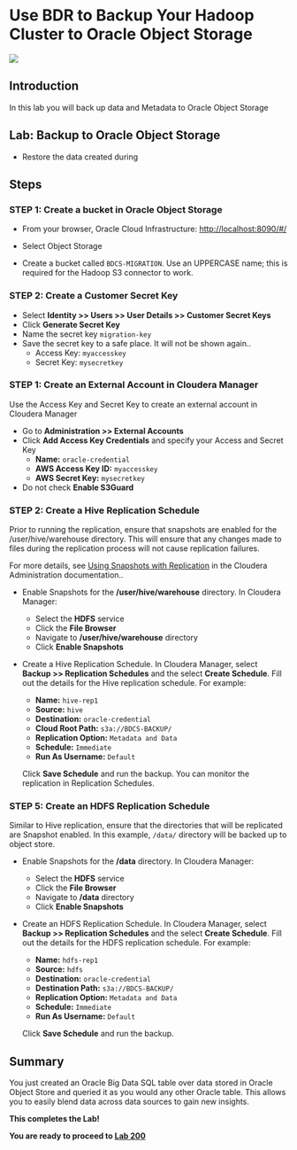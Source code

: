 # Use BDR to Backup Your Hadoop Cluster to Oracle Object Storage
  ![](images/100/Title-100.png)

## Introduction

In this lab you will back up data and Metadata to Oracle Object Storage

## Lab:  Backup to Oracle Object Storage

* Restore the data created during

## Steps

### **STEP 1:** Create a bucket in Oracle Object Storage

* From your browser, Oracle Cloud Infrastructure:
  [http://localhost:8090/#/](http://localhost:8090/#/)

* Select Object Storage

* Create a bucket called `BDCS-MIGRATION`.  Use an UPPERCASE name; this is required for the Hadoop S3 connector to work.

### **STEP 2:** Create a Customer Secret Key

* Select **Identity >> Users >> User Details >> Customer Secret Keys**
* Click **Generate Secret Key**
* Name the secret key `migration-key`
* Save the secret key to a safe place.  It will not be shown again..
    * Access Key: `myaccesskey`
    * Secret Key: `mysecretkey`


### **STEP 1:** Create an External Account in Cloudera Manager
Use the Access Key and Secret Key to create an external account in Cloudera Manager
* Go to **Administration >> External Accounts**
* Click **Add Access Key Credentials** and specify your Access and Secret Key
  * **Name:**  `oracle-credential`
  * **AWS Access Key ID:** `myaccesskey`
  * **AWS Secret Key:** `mysecretkey`
* Do not check **Enable S3Guard** 

### **STEP 2:** Create a Hive Replication Schedule
Prior to running the replication, ensure that snapshots are enabled for the /user/hive/warehouse directory.  This will ensure that any changes made to files during the replication process will not cause replication failures.

For more details, see [Using Snapshots with Replication](https://docs.cloudera.com/documentation/enterprise/5-15-x/topics/cm_bdr_snap_repl.html) in the Cloudera Administration documentation..

* Enable Snapshots for the **/user/hive/warehouse** directory.  In Cloudera Manager:
  * Select the **HDFS** service
  * Click the **File Browser**
  * Navigate to **/user/hive/warehouse** directory
  * Click **Enable Snapshots**

* Create a Hive Replication Schedule.  In Cloudera Manager, select **Backup >> Replication Schedules** and the select **Create Schedule**.  Fill out the details for the Hive replication schedule.  For example:

  * **Name:**  `hive-rep1`
  * **Source:** `hive`
  * **Destination:** `oracle-credential`
  * **Cloud Root Path:**  `s3a://BDCS-BACKUP/`
  * **Replication Option:**  `Metadata and Data`
  * **Schedule:** `Immediate`
  * **Run As Username:** `Default`
  
  Click **Save Schedule** and run the backup.  You can monitor the replication in Replication Schedules.

### **STEP 5:** Create an HDFS Replication Schedule
Similar to Hive replication, ensure that the directories that will be replicated are Snapshot enabled.  In this example, `/data/` directory will be backed up to object store.
* Enable Snapshots for the **/data** directory.  In Cloudera Manager:
  * Select the **HDFS** service
  * Click the **File Browser**
  * Navigate to **/data** directory
  * Click **Enable Snapshots**

* Create an HDFS Replication Schedule.  In Cloudera Manager, select **Backup >> Replication Schedules** and the select **Create Schedule**.  Fill out the details for the HDFS replication schedule.  For example:

  * **Name:**  `hdfs-rep1`
  * **Source:** `hdfs`
  * **Destination:** `oracle-credential`
  * **Destination Path:**  `s3a://BDCS-BACKUP/`
  * **Replication Option:**  `Metadata and Data`
  * **Schedule:** `Immediate`
  * **Run As Username:** `Default`
  
  Click **Save Schedule** and run the backup.
  

## Summary
You just created an Oracle Big Data SQL table over data stored in Oracle Object Store and queried it as you would any other Oracle table.  This allows you to easily blend data across data sources to gain new insights.

**This completes the Lab!**

**You are ready to proceed to [Lab 200](LabGuide200.md)**
